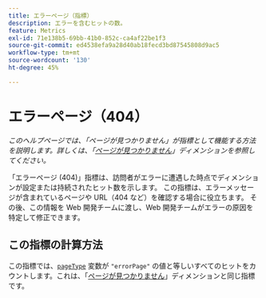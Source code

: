 ```yaml
---
title: エラーページ（指標）
description: エラーを含むヒットの数。
feature: Metrics
exl-id: 71e138b5-69bb-41b0-852c-ca4af22be1f3
source-git-commit: ed4538efa9a28d40ab18fecd3bd87545808d9ac5
workflow-type: tm+mt
source-wordcount: '130'
ht-degree: 45%

---
```


# エラーページ（404）

*このヘルプページでは、「ページが見つかりません」が指標として機能する方法を説明します。詳しくは、「[ページが見つかりません](../dimensions/pages-not-found.md)」ディメンションを参照してください。*

「エラーページ (404)」指標は、訪問者がエラーに遭遇した時点でディメンションが設定または持続されたヒット数を示します。 この指標は、エラーメッセージが含まれているページや URL（404 など）を確認する場合に役立ちます。 その後、この情報を Web 開発チームに渡し、Web 開発チームがエラーの原因を特定して修正できます。

## この指標の計算方法

この指標では、[`pageType`](/help/implement/vars/page-vars/pagetype.md) 変数が `"errorPage"` の値と等しいすべてのヒットをカウントします。これは、「[ページが見つかりません](../dimensions/pages-not-found.md)」ディメンションと同じ指標です。
